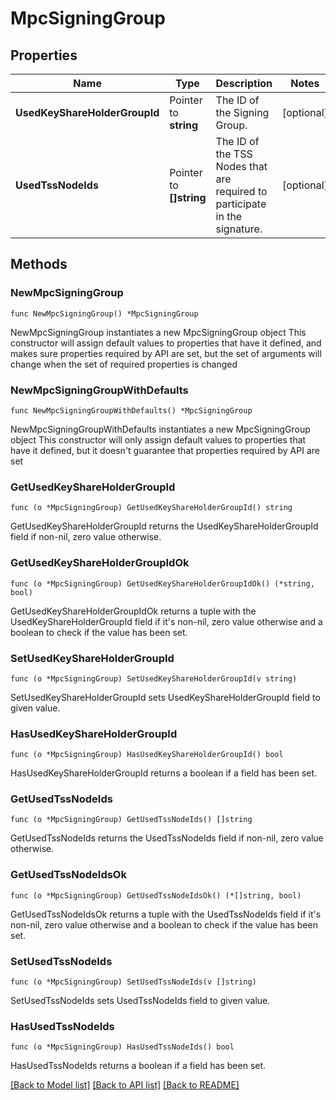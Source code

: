 # MpcSigningGroup

## Properties

Name | Type | Description | Notes
------------ | ------------- | ------------- | -------------
**UsedKeyShareHolderGroupId** | Pointer to **string** | The ID of the Signing Group. | [optional] 
**UsedTssNodeIds** | Pointer to **[]string** | The ID of the TSS Nodes that are required to participate in the signature. | [optional] 

## Methods

### NewMpcSigningGroup

`func NewMpcSigningGroup() *MpcSigningGroup`

NewMpcSigningGroup instantiates a new MpcSigningGroup object
This constructor will assign default values to properties that have it defined,
and makes sure properties required by API are set, but the set of arguments
will change when the set of required properties is changed

### NewMpcSigningGroupWithDefaults

`func NewMpcSigningGroupWithDefaults() *MpcSigningGroup`

NewMpcSigningGroupWithDefaults instantiates a new MpcSigningGroup object
This constructor will only assign default values to properties that have it defined,
but it doesn't guarantee that properties required by API are set

### GetUsedKeyShareHolderGroupId

`func (o *MpcSigningGroup) GetUsedKeyShareHolderGroupId() string`

GetUsedKeyShareHolderGroupId returns the UsedKeyShareHolderGroupId field if non-nil, zero value otherwise.

### GetUsedKeyShareHolderGroupIdOk

`func (o *MpcSigningGroup) GetUsedKeyShareHolderGroupIdOk() (*string, bool)`

GetUsedKeyShareHolderGroupIdOk returns a tuple with the UsedKeyShareHolderGroupId field if it's non-nil, zero value otherwise
and a boolean to check if the value has been set.

### SetUsedKeyShareHolderGroupId

`func (o *MpcSigningGroup) SetUsedKeyShareHolderGroupId(v string)`

SetUsedKeyShareHolderGroupId sets UsedKeyShareHolderGroupId field to given value.

### HasUsedKeyShareHolderGroupId

`func (o *MpcSigningGroup) HasUsedKeyShareHolderGroupId() bool`

HasUsedKeyShareHolderGroupId returns a boolean if a field has been set.

### GetUsedTssNodeIds

`func (o *MpcSigningGroup) GetUsedTssNodeIds() []string`

GetUsedTssNodeIds returns the UsedTssNodeIds field if non-nil, zero value otherwise.

### GetUsedTssNodeIdsOk

`func (o *MpcSigningGroup) GetUsedTssNodeIdsOk() (*[]string, bool)`

GetUsedTssNodeIdsOk returns a tuple with the UsedTssNodeIds field if it's non-nil, zero value otherwise
and a boolean to check if the value has been set.

### SetUsedTssNodeIds

`func (o *MpcSigningGroup) SetUsedTssNodeIds(v []string)`

SetUsedTssNodeIds sets UsedTssNodeIds field to given value.

### HasUsedTssNodeIds

`func (o *MpcSigningGroup) HasUsedTssNodeIds() bool`

HasUsedTssNodeIds returns a boolean if a field has been set.


[[Back to Model list]](../README.md#documentation-for-models) [[Back to API list]](../README.md#documentation-for-api-endpoints) [[Back to README]](../README.md)


